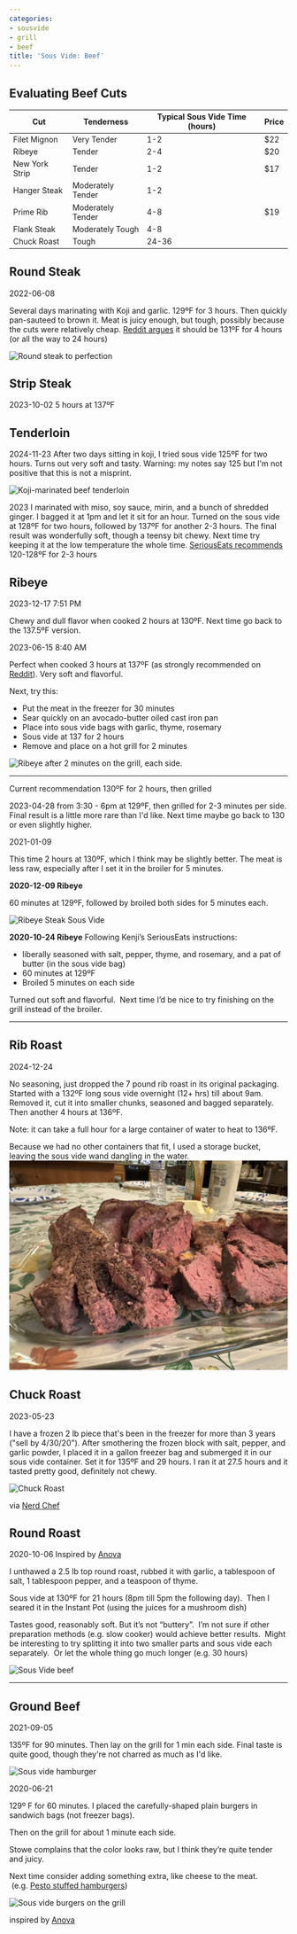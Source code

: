 ```yaml
---
categories:
- sousvide
- grill
- beef
title: 'Sous Vide: Beef'
---
```


 
 
 ## Evaluating Beef Cuts
 
|Cut           |Tenderness       |Typical Sous Vide Time (hours)|Price|
|--------------|-----------------|------------------------------|-----|
|Filet Mignon    |Very Tender      |1-2                           |$22  |
|Ribeye        |Tender           |2-4                           |     $20 |
|New York Strip|Tender           |1-2                           |    $17 |
|Hanger Steak  |Moderately Tender|1-2                           |     |
|Prime Rib     |Moderately Tender|4-8                           |    $19  |
|Flank Steak   |Moderately Tough |4-8                           |     |
|Chuck Roast   |Tough            |24-36                         |     |



## Round Steak

2022-06-08 

Several days marinating with Koji and garlic. 129ºF for 3 hours. Then quickly pan-sauteed to brown it. Meat is juicy enough, but tough, possibly because the cuts were relatively cheap.  [Reddit argues](https://www.reddit.com/r/sousvide/comments/5f91nc/top_round_steak_what_time_and_temp/) it should be 131ºF for 4 hours (or all the way to 24 hours)

![Round steak to perfection](https://sat02pap001files.storage.live.com/y4mAyi10S85ruXA4bkpuF-WQdd4hrDU7crke50PL-hs8oX49gyGJ7DF8T5qk118pBtaBZUKOLyyNHL6tGqlJjmujoU4Ll11GSAmXa5SOAwCXaQFxzG9e4jOECk-__OTz8vfDJJi61q1FH5rp3oh460nxiJionNJrPew9mGN4skyeWXA8b5RYloroqDoYXRGY-E1?width=640&height=480&cropmode=none?no.jpg)



## Strip Steak


2023-10-02
5 hours at 137ºF

## Tenderloin

2024-11-23
After two days sitting in koji, I tried sous vide 125ºF for two hours.  Turns out very soft and tasty.
Warning: my notes say 125 but I'm not positive that this is not a misprint.

![Koji-marinated beef tenderloin](https://1drv.ms/i/s!AlGk_5JLCMaLq542fwIagZ2GLIjDZA?embed=1&width=660)


2023
I marinated with miso, soy sauce, mirin, and a bunch of shredded ginger. I bagged it at 1pm and let it sit for an hour. Turned on the sous vide at 128ºF for two hours, followed by 137ºF for another 2-3 hours. The final result was wonderfully soft, though a teensy bit chewy.  Next time try keeping it at the low temperature the whole time. [SeriousEats recommends](https://www.seriouseats.com/food-lab-complete-guide-to-sous-vide-steak#toc-temperature-and-timing-charts-for-sous-vide-steak) 120-128ºF for 2-3 hours

## Ribeye

2023-12-17 7:51 PM

Chewy and dull flavor when cooked 2 hours at 130ºF. Next time go back to the 137.5ºF version.


2023-06-15 8:40 AM

Perfect when cooked 3 hours at 137ºF (as strongly recommended on [Reddit](https://www.reddit.com/r/sousvide/comments/f6hn9o/i_thought_ribeye_at_137_for_2_hours_was/)).  Very soft and flavorful.




Next, try this:
* Put the meat in the freezer for 30 minutes
* Sear quickly on an avocado-butter oiled cast iron pan
* Place into sous vide bags with garlic, thyme, rosemary
* Sous vide at 137 for 2 hours
* Remove and place on a hot grill for 2 minutes

![Ribeye after 2 minutes on the grill, each side.](https://sat02pap004files.storage.live.com/y4mixbuFTCtUi3Vk04cVCQQvmnMdhb0HMuuuJOY6ln6WtYk5rvPbMFdJvynhp4rQC98Z3428qtJ0SNK30Ogek5FI0Zg0U9fltEe5WSmiIq8Shypb98ptM496wzWaCSBwnDlHGF8uDeMgwX7iHHPPT833i_G-kYeAbcu7N1oQmEua3YyYUQbemfn9OEkJZCPoULh?width=660&height=495&cropmode=none?no.jpg)


***

Current recommendation
130ºF for 2 hours, then grilled


2023-04-28 
from 3:30 - 6pm at 129ºF, then grilled for 2-3 minutes per side.
Final result is a little more rare than I'd like. Next time maybe go back to 130 or even slightly higher.

2021-01-09 

This time 2 hours at 130ºF, which I think may be slightly better. The meat is less raw, especially after I set it in the broiler for 5 minutes.

**2020-12-09 Ribeye**

60 minutes at 129ºF, followed by broiled both sides for 5 minutes each.


![Ribeye Steak Sous Vide](aa8adf64f58d4e729f01f4eb932b698c.jpg)


**2020-10-24 Ribeye**
Following Kenji’s SeriousEats instructions:

- liberally seasoned with salt, pepper, thyme, and rosemary, and a pat of butter (in the sous vide bag)
- 60 minutes at 129ºF
- Broiled 5 minutes on each side

Turned out soft and flavorful.  Next time I’d be nice to try finishing on the grill instead of the broiler.

* * *

## Rib Roast

2024-12-24

No seasoning, just dropped the 7 pound rib roast in its original packaging. Started with a 132ºF long sous vide overnight (12+ hrs) till about 9am. Removed it, cut it into smaller chunks, seasoned and bagged separately.  Then another 4 hours at 136ºF.

Note: it can take a full hour for a large container of water to heat to 136ºF.

Because we had no other containers that fit, I used a storage bucket, leaving the sous vide wand dangling in the water. 
![Sous vide beef rib roast setup](../assets/sous-vide-beef-rib-roast.jpeg)

## Chuck Roast
2023-05-23

I have a frozen 2 lb piece that's been in the freezer for more than 3 years ("sell by 4/30/20").  After smothering the frozen block with salt, pepper, and garlic powder, I placed it in a gallon freezer bag and submerged it in our sous vide container.  Set it for 135ºF and 29 hours.  I ran it at 27.5 hours and it tasted pretty good, definitely not chewy.

![Chuck Roast](https://sat02pap004files.storage.live.com/y4m6UV4yLcCA1aVeq6t9hijaceLqIZcu02h-rhEfWOFpt-diYbBy4sD8qAX84BLWdEkBqNj9bE38dZSoXy1et4r7-muzLdEjyszq5eAhtfzH08YdYrP4A2pLaI9K48Xl1qGBK4T7lsDxDWfgHfbc-G_VXs4ZorQSUKFBFVsIwfI4bceMojvUD0cB2Su9Gsckl9G?width=660&height=495&cropmode=none?no.jpg)

via [Nerd Chef](https://www.nerdchefs.com/sous-vide-chuck-roast-recipe/)

## Round Roast

2020-10-06 
Inspired by [Anova](https://recipes.anovaculinary.com/recipe/bottom-round-beef-roast-3)

I unthawed a 2.5 lb top round roast, rubbed it with garlic, a tablespoon of salt, 1 tablespoon pepper, and a teaspoon of thyme.

Sous vide at 130ºF for 21 hours (8pm till 5pm the following day).  Then I seared it in the Instant Pot (using the juices for a mushroom dish)

Tastes good, reasonably soft. But it’s not “buttery”.  I’m not sure if other preparation methods (e.g. slow cooker) would achieve better results.  Might be interesting to try splitting it into two smaller parts and sous vide each separately.  Or let the whole thing go much longer (e.g. 30 hours)

![Sous Vide beef](4E66B1C1-580C-4AF7-97F3-92CA0E7D9430_1_105_c.jpeg)

* * *

## Ground Beef

2021-09-05 


135ºF for 90 minutes. Then lay on the grill for 1 min each side.
Final taste is quite good, though they're not charred as much as I'd like.

![Sous vide hamburger](224B3DF5-A15B-48CE-BF6F-27407DD93A85_1_105_c.jpeg)

2020-06-21


129º F for 60 minutes. I placed the carefully-shaped plain burgers in sandwich bags (not freezer bags).

Then on the grill for about 1 minute each side.

Stowe complains that the color looks raw, but I think they’re quite tender and juicy.

Next time consider adding something extra, like cheese to the meat.  (e.g. [Pesto stuffed hamburgers](evernote:///view/748304/s7/778c8747-3c84-4ed1-b4f5-f54cf54c7dc6/778c8747-3c84-4ed1-b4f5-f54cf54c7dc6/))

![Sous vide burgers on the grill](0B5D1BC2-5BCA-49CB-945E-13DB78C35183_1_105_c.jpeg)

inspired by [Anova](https://recipes.anovaculinary.com/recipe/sous-vide-hamburger)